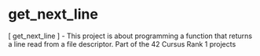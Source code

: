 # get_next_line
[ get_next_line ] - This project is about programming a function that returns a line read from a file descriptor.
Part of the 42 Cursus Rank 1 projects
